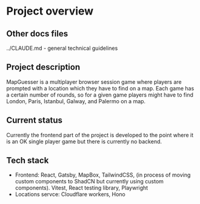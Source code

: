# Project overview 

## Other docs files 
../CLAUDE.md - general technical guidelines

## Project description

MapGuesser is a multiplayer browser session game where players are prompted with a location which they have to find on a map. Each game has a certain number of rounds, so for a given game players might have to find London, Paris, Istanbul, Galway, and Palermo on a map. 

## Current status
Currently the frontend part of the project is developed to the point where it is an OK single player game but there is currently no backend. 

## Tech stack 
- Frontend: React, Gatsby, MapBox, TailwindCSS, (in process of moving custom components to ShadCN but currently using custom components). Vitest, React testing library, Playwright
- Locations servce: Cloudflare workers, Hono